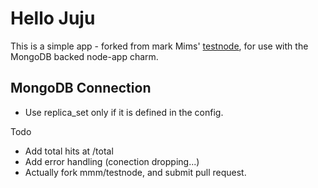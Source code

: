 # Hello Juju

This is a simple app - forked from mark Mims' [testnode](https://github.com/mmm/testnode), for use with the MongoDB backed node-app charm.

## MongoDB Connection

* Use replica_set only if it is defined in the config.

Todo

* Add total hits at /total
* Add error handling (conection dropping...)
* Actually fork mmm/testnode, and submit pull request.